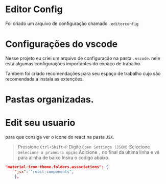 # Editor Config
Foi criado um arquivo de configuração chamado `.editorconfig`

# Configurações do vscode
Nesse projeto eu criei um arquivo de configuração na pasta `.vscode`. nele está algumas configurações importantes do expaço de trabalho.

Tambem foi criado recomendações para seu espaço de trabalho cujo são recomendada a instala as extenções.

# Pastas organizadas.

# Edit seu usuario
para que consiga ver o icone do react na pasta `JSX`.
> Pressione `Ctrl+Shift+P`
> Digite `Open Settings (JSON)`
> Selecione `Selecione a primeira opção`
> Adicione `,` no final da ultima linha e vá para alinha de baixo
> Insira o codigo abaixo.
```json
"material-icon-theme.folders.associations": {
    "jsx": "react-components",
    },
```
